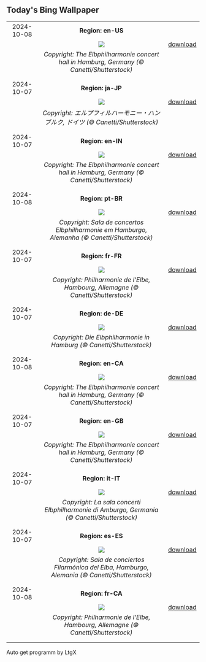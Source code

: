 ## Today's Bing Wallpaper
|      |      |      |
| :----: | :----: | :----: |
|2024-10-08|**Region: en-US**||
||![](https://www.bing.com/th?id=OHR.ElbePhilharmonic_EN-US8658450086_UHD.jpg&pid=hp&w=1152&h=648&rs=1&c=4)| [download](https://www.bing.com/th?id=OHR.ElbePhilharmonic_EN-US8658450086_UHD.jpg)|
||*Copyright: The Elbphilharmonie concert hall in Hamburg, Germany (© Canetti/Shutterstock)*
||
|||
|2024-10-07|**Region: ja-JP**||
||![](https://www.bing.com/th?id=OHR.ElbePhilharmonic_JA-JP5541486306_UHD.jpg&pid=hp&w=1152&h=648&rs=1&c=4)| [download](https://www.bing.com/th?id=OHR.ElbePhilharmonic_JA-JP5541486306_UHD.jpg)|
||*Copyright: エルプフィルハーモニー・ハンブルク, ドイツ (© Canetti/Shutterstock)*
||
|||
|2024-10-07|**Region: en-IN**||
||![](https://www.bing.com/th?id=OHR.ElbePhilharmonic_EN-IN7738424525_UHD.jpg&pid=hp&w=1152&h=648&rs=1&c=4)| [download](https://www.bing.com/th?id=OHR.ElbePhilharmonic_EN-IN7738424525_UHD.jpg)|
||*Copyright: The Elbphilharmonie concert hall in Hamburg, Germany (© Canetti/Shutterstock)*
||
|||
|2024-10-08|**Region: pt-BR**||
||![](https://www.bing.com/th?id=OHR.ElbePhilharmonic_PT-BR9107755270_UHD.jpg&pid=hp&w=1152&h=648&rs=1&c=4)| [download](https://www.bing.com/th?id=OHR.ElbePhilharmonic_PT-BR9107755270_UHD.jpg)|
||*Copyright: Sala de concertos Elbphilharmonie em Hamburgo, Alemanha (© Canetti/Shutterstock)*
||
|||
|2024-10-07|**Region: fr-FR**||
||![](https://www.bing.com/th?id=OHR.ElbePhilharmonic_FR-FR0231525332_UHD.jpg&pid=hp&w=1152&h=648&rs=1&c=4)| [download](https://www.bing.com/th?id=OHR.ElbePhilharmonic_FR-FR0231525332_UHD.jpg)|
||*Copyright: Philharmonie de l'Elbe, Hambourg, Allemagne (© Canetti/Shutterstock)*
||
|||
|2024-10-07|**Region: de-DE**||
||![](https://www.bing.com/th?id=OHR.ElbePhilharmonic_DE-DE0654455444_UHD.jpg&pid=hp&w=1152&h=648&rs=1&c=4)| [download](https://www.bing.com/th?id=OHR.ElbePhilharmonic_DE-DE0654455444_UHD.jpg)|
||*Copyright: Die Elbphilharmonie in Hamburg (© Canetti/Shutterstock)*
||
|||
|2024-10-08|**Region: en-CA**||
||![](https://www.bing.com/th?id=OHR.ElbePhilharmonic_EN-CA1458789835_UHD.jpg&pid=hp&w=1152&h=648&rs=1&c=4)| [download](https://www.bing.com/th?id=OHR.ElbePhilharmonic_EN-CA1458789835_UHD.jpg)|
||*Copyright: The Elbphilharmonie concert hall in Hamburg, Germany (© Canetti/Shutterstock)*
||
|||
|2024-10-07|**Region: en-GB**||
||![](https://www.bing.com/th?id=OHR.ElbePhilharmonic_EN-GB8668543385_UHD.jpg&pid=hp&w=1152&h=648&rs=1&c=4)| [download](https://www.bing.com/th?id=OHR.ElbePhilharmonic_EN-GB8668543385_UHD.jpg)|
||*Copyright: The Elbphilharmonie concert hall in Hamburg, Germany (© Canetti/Shutterstock)*
||
|||
|2024-10-07|**Region: it-IT**||
||![](https://www.bing.com/th?id=OHR.ElbePhilharmonic_IT-IT4294250253_UHD.jpg&pid=hp&w=1152&h=648&rs=1&c=4)| [download](https://www.bing.com/th?id=OHR.ElbePhilharmonic_IT-IT4294250253_UHD.jpg)|
||*Copyright: La sala concerti Elbphilharmonie di Amburgo, Germania (© Canetti/Shutterstock)*
||
|||
|2024-10-07|**Region: es-ES**||
||![](https://www.bing.com/th?id=OHR.ElbePhilharmonic_ES-ES5119623297_UHD.jpg&pid=hp&w=1152&h=648&rs=1&c=4)| [download](https://www.bing.com/th?id=OHR.ElbePhilharmonic_ES-ES5119623297_UHD.jpg)|
||*Copyright: Sala de conciertos Filarmónica del Elba, Hamburgo, Alemania (© Canetti/Shutterstock)*
||
|||
|2024-10-08|**Region: fr-CA**||
||![](https://www.bing.com/th?id=OHR.ElbePhilharmonic_FR-CA1576968664_UHD.jpg&pid=hp&w=1152&h=648&rs=1&c=4)| [download](https://www.bing.com/th?id=OHR.ElbePhilharmonic_FR-CA1576968664_UHD.jpg)|
||*Copyright: Philharmonie de l'Elbe, Hambourg, Allemagne (© Canetti/Shutterstock)*
||
|||

Auto get programm by LtgX
